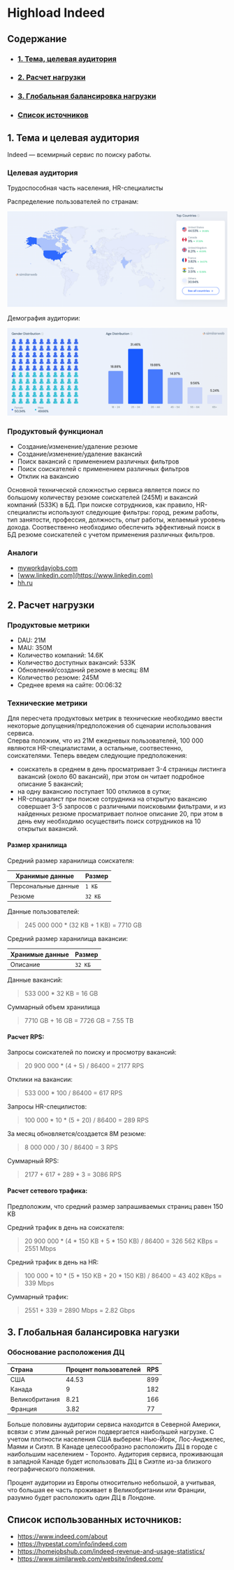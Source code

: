 # Highload Indeed

## Содержание
* ### [1. Тема, целевая аудитория](#1)
* ### [2. Расчет нагрузки](#2)
* ### [3. Глобальная балансировка нагрузки](#3)
* ### [ Список источников ](#sources)

## 1. Тема и целевая аудитория <a name="1"></a>

Indeed — всемирный сервис по поиску работы.

### Целевая аудитория

Трудоспособная часть населения, HR-специалисты

Распределение пользователей по странам:

![Распределение пользователей по странам](images/counry_consumer_distribution.png)

Демография аудитории:

![Демография аудитории](images/demographic_distribution.png)

### Продуктовый функционал
* Создание/изменение/удаление резюме
* Создание/изменение/удаление вакансий
* Поиск вакансий с применением различных фильтров
* Поиск соискателей с применением различных фильтров
* Отклик на вакансию

Основной технической сложностью сервиса является поиск по большому количеству резюме соискателей (245M) и вакансий компаний (533K) в БД. При поиске сотруднкиов, как правило, HR-специалисты используют следующие фильтры: город, режим работы, тип занятости, профессия, должность, опыт работы, желаемый уровень дохода. Соотвественно необходимо обеспечить эффективный поиск в БД резюме соискателей с учетом применения различных фильтров.

### Аналоги
* [myworkdayjobs.com](https://workday.wd5.myworkdayjobs.com/Workday)
* [www.linkedin.com](https://www.linkedin.com)
* [hh.ru](https://hh.ru/)

## 2. Расчет нагрузки <a name="2"></a>

### Продуктовые метрики
* DAU: 21M
* MAU: 350M
* Количество компаний: 14.6K
* Количество доступных вакансий: 533K
* Обновлений/созданий резюме в месяц: 8М
* Количество резюме: 245M
* Среднее время на сайте: 00:06:32

### Технические метрики

Для пересчета продуктовых метрик в технические необходимо ввести некоторые допущения/предположения об сценарии использования сервиса.  
Сперва положим, что из 21M ежедневых пользователей, 100 000 являются HR-специалистами, а остальные, соотвестенно, соискателями. 
Теперь введем следующие предположения:
- соискатель в среднем в день просматривает 3-4 страницы листинга вакансий (около 60 вакансий), при этом он читает подробное описание 5 вакансий;
- на одну вакансию поступает 100 откликов в сутки;
- HR-специалист при поиске сотрудника на открытую вакансию совершает 3-5 запросов с различными поисковыми фильтрами, и из найденных резюме просматривает полное описание 20, при этом в день ему необходимо осуществить поиск сотрудников на 10 открытых вакансий.

#### Размер хранилища

Средний размер харанилища соискателя:

| Хранимые данные | Размер |
| --- | --- |
| Персональные данные | `1 КБ` |
| Резюме | `32 KБ` |

Данные пользователей:

> 245 000 000 * (32 KB + 1 KB) = 7710 GB

Средний размер харанилища вакансии:

| Хранимые данные | Размер |
| --- | --- |
| Описание | `32 КБ` |

Данные вакансий:

> 533 000 * 32 KB = 16 GB

Суммарный объем хранилища

> 7710 GB + 16 GB = 7726 GB = 7.55 TB

#### Расчет RPS:

Запросы соискателей по поиску и просмотру вакансий:

> 20 900 000 * (4 + 5) / 86400 =  2177 RPS

Отклики на вакансии:

> 533 000 * 100 / 86400 = 617 RPS

Запросы HR-специлистов:

> 100 000 * 10 * (5 + 20) / 86400 = 289 RPS

За месяц обновляется/создается 8M резюме:

> 8 000 000 / 30 / 86400 = 3 RPS

Суммарный RPS: 

> 2177 + 617 + 289 + 3 = 3086 RPS

#### Расчет сетевого трафика:

Предположим, что средний размер запрашиваемых страниц равен 150 KB

Средний трафик в день на соискателя:

> 20 900 000 * (4 * 150 KB + 5 * 150 KB) / 86400 = 326 562 KBps = 2551 Mbps

Средний трафик в день на HR:

> 100 000 * 10 * (5 * 150 KB + 20 * 150 KB) / 86400 = 43 402 KBps = 339 Mbps 

Суммарный трафик:

> 2551 + 339 = 2890 Mbps = 2.82 Gbps

## 3. Глобальная балансировка нагузки <a name="3"></a>

### Обоснование расположения ДЦ

| Страна            | Процент пользователей |   RPS    |
|:------------------|:----------------------|:---------|
| США               |          44.53        |   899    |
| Канада            |           9           |   182    |
| Великобритания    |         8.21          |   166    |
| Франция           |         3.82          |   77     |

Больше половины аудитории сервиса находится в Северной Америки, всвязи с этим данный регион подвергается наибольшей нагрузке. С учетом плотности населения США выберем: Нью-Йорк, Лос-Анджелес, Маями и Сиэтл. В Канаде целесообразно расположить ДЦ в городе с наибольшим населением - Торонто. Аудитория сервиса, проживающая в западной Канаде будет использовать ДЦ в Сиэтле из-за близкого географического положения. 

Процент аудитории из Европы относительно небольшой, а учитывая, что большая ее часть проживает в Великобритании или Франции, разумно будет расположить один ДЦ в Лондоне.

<!-- | Дата-центр    | RPS  |
|:--------------|:-----|
| Нью-Йорк      |      |
| Лос-Анджелес  |      |
| Сиэтл         |      |
| Торонто       |      |
| Лондон        |      | -->


## Список использованных источников: <a name="sources"></a>
* https://www.indeed.com/about
* https://hypestat.com/info/indeed.com
* https://homejobshub.com/indeed-revenue-and-usage-statistics/
* https://www.similarweb.com/website/indeed.com/
